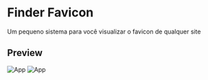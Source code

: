# Finder Favicon
Um pequeno sistema para você visualizar o favicon de qualquer site

## Preview
![App](https://i.imgur.com/XxXpPcc.png)
![App](https://i.imgur.com/4t4tev8.png)